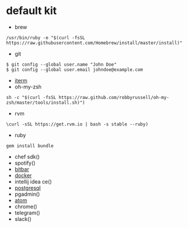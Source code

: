 # default kit
- brew
```
/usr/bin/ruby -e "$(curl -fsSL https://raw.githubusercontent.com/Homebrew/install/master/install)"
```
- git
```
$ git config --global user.name "John Doe"
$ git config --global user.email johndoe@example.com
```
- [iterm](https://iterm2.com/downloads/stable/latest)
- oh-my-zsh
```
sh -c "$(curl -fsSL https://raw.github.com/robbyrussell/oh-my-zsh/master/tools/install.sh)")
```
- rvm
```
\curl -sSL https://get.rvm.io | bash -s stable --ruby)
```
- ruby
```
gem install bundle
```
- chef sdk()
- spotify()
- [bitbar](https://github.com/matryer/bitbar/releases/latest)
- [docker](https://download.docker.com/mac/stable/Docker.dmg)
- intellij idea ce()
- [postgresql](http://postgresapp.com/)
- pgadmin()
- [atom](https://atom.io/download/mac)
- chrome()
- telegram()
- slack()

